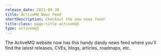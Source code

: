 ```yaml
---
release_date: 2021-08-30
title: ActiveMQ News Feed
shortDescription: Checkout the new news feed!
title-class: page-title-activemq5
type: activemq5
---
```

The ActiveMQ website now has this handy dandy news feed where you'll find the latest releases, CVEs, blogs, articles, roadmaps, etc.  